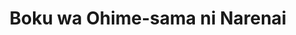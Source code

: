 --- 
title: "Boku wa Ohime-sama ni Narenai"
publishdate: "2019-7-27T16:48:46+02:00"
src: "https://365manga.net/manga/boku-wa-ohime-sama-ni-narenai"
image: "https://data.365manga.net/images/thumbnails/6824-boku-wa-ohime-sama-ni-narenai.jpg"
description: "From the master of love comedy manga, Wakabayashi Toshiya, comes a high school fairy tale about love☆!"
---